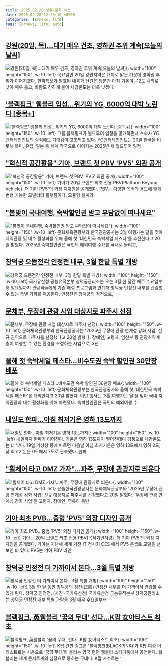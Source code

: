 ```yaml
---
title: 2025.02.20 생활/문화 뉴스
date: 2025-02-20 12:20:16 +0900
categories: [krnews, life]
tags: [krnews, life, auto]
---
```

## [강원(20일, 목)…대기 매우 건조, 영하권 추위 계속[오늘의 날씨]](https://n.news.naver.com/mnews/article/421/0008086684)

![강원(20일, 목)…대기 매우 건조, 영하권 추위 계속[오늘의 날씨]](https://mimgnews.pstatic.net/image/origin/421/2025/02/20/8086684.jpg?type=nf220_150){: width="100" height="150" .w-10 .left}
목요일인 20일 강원지역은 대체로 맑은 가운데 영하권 추위가 이어지겠다. 한파특보가 발효된 내륙과 산간은 당분간 아침 기온이 –12도 내외로 낮아 매우 춥고, 바람도 강하게 불어 체감온도는 더욱 낮겠다.

## ['블랙핑크' 웸블리 입성…위기의 YG, 6000억 대박 노린다 [종목+]](https://n.news.naver.com/mnews/article/015/0005096679)

!['블랙핑크' 웸블리 입성…위기의 YG, 6000억 대박 노린다 [종목+]](https://mimgnews.pstatic.net/image/origin/015/2025/02/20/5096679.jpg?type=nf220_150){: width="100" height="150" .w-10 .left}
그룹 블랙핑크가 월드투어 일정을 공개하면서 소속사 YG엔터테인먼트의 실적에도 기대감이 고조되고 있다. YG엔터테인먼트는 20일 한국을 비롯해 북미, 유럽, 일본 등 세계 각국으로 이어지는 2025년 새 월드투어 일정

## ["혁신적 공간활용" 기아, 브랜드 첫 PBV 'PV5' 외관 공개](https://n.news.naver.com/mnews/article/079/0003994102)

!["혁신적 공간활용" 기아, 브랜드 첫 PBV 'PV5' 외관 공개](https://mimgnews.pstatic.net/image/origin/079/2025/02/20/3994102.jpg?type=nf220_150){: width="100" height="150" .w-10 .left}
기아가 20일 브랜드 최초 전용 PBV(Platform Beyond Vehicle) '더 기아 PV5'의 외장 디자인을 공개했다. PBV는 다양한 목적과 용도에 맞게 변형 가능한 모빌리티 플랫폼이다. 모듈형 설계와

## ["봄맞이 국내여행, 숙박할인권 받고 부담없이 떠나세요"](https://n.news.naver.com/mnews/article/014/0005310915)

!["봄맞이 국내여행, 숙박할인권 받고 부담없이 떠나세요"](https://mimgnews.pstatic.net/image/origin/014/2025/02/20/5310915.jpg?type=nf220_150){: width="100" height="150" .w-10 .left}
문화체육관광부와 한국관광공사는 3월 여행가는 달을 맞아 지역관광 및 내수 활성화를 위해 올해 첫 '대한민국 숙박세일 페스타'를 추진한다고 20일 밝혔다. 2025년 숙박할인권은 국민의 해외여행 수요를 국내로 돌리고,

## [창덕궁 으뜸전각 인정전 내부, 3월 한달 특별 개방](https://n.news.naver.com/mnews/article/031/0000910257)

![창덕궁 으뜸전각 인정전 내부, 3월 한달 특별 개방](https://mimgnews.pstatic.net/image/origin/031/2025/02/20/910257.jpg?type=nf220_150){: width="100" height="150" .w-10 .left}
국가유산청 궁능유적본부 창덕궁관리소는 오는 3월 한 달간 매주 수요일부터 일요일까지 관람객들에게 기존 해설 프로그램과 연계해 창덕궁 인정전 내부를 관람할 수 있는 특별 기회를 제공한다. 인정전은 창덕궁의 정전으로,

## [문체부, 무장애 관광 사업 대상지로 파주시 선정](https://n.news.naver.com/mnews/article/001/0015223325)

![문체부, 무장애 관광 사업 대상지로 파주시 선정](https://mimgnews.pstatic.net/image/origin/001/2025/02/20/15223325.jpg?type=nf220_150){: width="100" height="150" .w-10 .left}
문화체육관광부와 한국관광공사는 '2025년 무장애 관광 연계성 강화 사업' 신규 권역으로 파주시를 선정했다고 20일 밝혔다. 장애인, 고령자, 임산부 등 관광취약계층이 여행할 수 있는 환경을 조성하는 사업으로, 3년

## [올해 첫 숙박세일 페스타…비수도권 숙박 할인권 30만장 배포](https://n.news.naver.com/mnews/article/001/0015223342)

![올해 첫 숙박세일 페스타…비수도권 숙박 할인권 30만장 배포](https://mimgnews.pstatic.net/image/origin/001/2025/02/20/15223342.jpg?type=nf220_150){: width="100" height="150" .w-10 .left}
문화체육관광부는 한국관광공사와 올해 첫 '대한민국 숙박세일 페스타'를 개최한다고 20일 밝혔다. 이번 행사는 '3월 여행가는 달'을 맞아 국내 지역관광과 내수 활성화를 위해 마련됐다. 숙박할인권은 국민의 해외여행 수

## [내일도 한파…아침 최저기온 영하 13도까지](https://n.news.naver.com/mnews/article/277/0005549092)

![내일도 한파…아침 최저기온 영하 13도까지](https://mimgnews.pstatic.net/image/origin/277/2025/02/19/5549092.jpg?type=nf220_150){: width="100" height="150" .w-10 .left}
내일까지 한파가 이어진다. 기온은 영하 13도까지 떨어진데다 강풍으로 체감온도는 더 낮다. 19일 기상청 등에 따르면 다음날 아침 최저기온은 영하 13도에서 영하 2도, 낮 최고기온은 0도에서 7도로 관측됐다. 한파

## ["휠체어 타고 DMZ 가자"…파주, 무장애 관광지로 띄운다](https://n.news.naver.com/mnews/article/421/0008086992)

!["휠체어 타고 DMZ 가자"…파주, 무장애 관광지로 띄운다](https://mimgnews.pstatic.net/image/origin/421/2025/02/20/8086992.jpg?type=nf220_150){: width="100" height="150" .w-10 .left}
윤슬한국관광공사는 문화체육관광부와 '2025년 무장애 관광 연계성 강화 사업' 신규 대상지로 파주시를 선정했다고 20일 밝혔다. '무장애 관광 연계성 강화 사업'은 고령자, 장애인, 영유아 동반

## [기아 최초 PVB…중형 'PV5' 외장 디자인 공개](https://n.news.naver.com/mnews/article/015/0005096693)

![기아 최초 PVB…중형 'PV5' 외장 디자인 공개](https://mimgnews.pstatic.net/image/origin/015/2025/02/20/5096693.jpg?type=nf220_150){: width="100" height="150" .w-10 .left}
기아는 20일 브랜드 최초 전용 PBV(목적기반차량) '더 기아 PV5'의 외장 디자인을 공개했다. 기아는 지난해 세계 가전·IT 전시회 CES 에서 PV5 콘셉트 모델을 선보인 바 있다. PV5는 기아 PBV 라인

## [창덕궁 인정전 더 가까이서 본다…3월 특별 개방](https://n.news.naver.com/mnews/article/018/0005947666)

![창덕궁 인정전 더 가까이서 본다…3월 특별 개방](https://mimgnews.pstatic.net/image/origin/018/2025/02/20/5947666.jpg?type=nf220_150){: width="100" height="150" .w-10 .left}
3월 한 달 동안 창덕궁의 정전(正殿) 인정전 내부를 더 가까이서 관람할 수 있게 된다. 창덕궁 인정전. (사진=국가유산청) 국가유산청 궁능유적본부 창덕궁관리소는 창덕궁 인정전 내부 특별 관람을 3월 매우 수요일부터

## [블랙핑크, 英웸블리 '꿈의 무대' 선다…K팝 女아티스트 최초](https://n.news.naver.com/mnews/article/025/0003421975)

![블랙핑크, 英웸블리 '꿈의 무대' 선다…K팝 女아티스트 최초](https://mimgnews.pstatic.net/image/origin/025/2025/02/20/3421975.jpg?type=nf220_150){: width="100" height="150" .w-10 .left}
K팝 간판 걸그룹 '블랙핑크(BLACKPINK)'가 K팝 여성 아티스트로는 처음으로 ‘꿈의 무대’라 불리는 영국 런던 웸블리 스타디움에서 공연한다. 웸블리는 세계 콘서트계의 심장으로 통하는 무대다. K팝 가수로는 ‘

